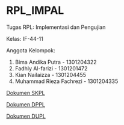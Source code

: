 # RPL_IMPAL
Tugas RPL: Implementasi dan Pengujian

Kelas: IF-44-11

Anggota Kelompok:
1) Bima Andika Putra - 1301204322
2) Fadhly Al-farizi - 1301201472
3) Kian Nailaizza - 1301204455
4) Muhammad Rieza Fachrezi - 1301204335

[Dokumen SKPL](https://docs.google.com/document/d/130-JDj7WWeaLgFBaxWR0WPbPzZ_NnC-MpLKqUhu0F0g/edit?usp=sharing)

[Dokumen DPPL](https://docs.google.com/document/d/1FM-GQ7E2_Zd4s5wn3SoQdM-oOnj3DaXR/edit?usp=sharing&ouid=104677991722574691153&rtpof=true&sd=true)

[Dokumen DUPL](https://docs.google.com/document/d/1gMxlNoiGal4Z0M7QNFms61TUHKb4NLZN/edit?usp=sharing&ouid=104677991722574691153&rtpof=true&sd=true)

